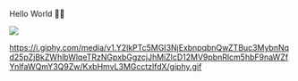 
Hello World 👋🏻


![](https://komarev.com/ghpvc/?username=Sarahnajat)

https://i.giphy.com/media/v1.Y2lkPTc5MGI3NjExbnpqbnQwZTBuc3MybnNqd25pZjBkZWhlbWlqeTRzNGpxbGgzcjJhMiZlcD12MV9pbnRlcm5hbF9naWZfYnlfaWQmY3Q9Zw/KxbHmvL3MGcctzlfdX/giphy.gif
